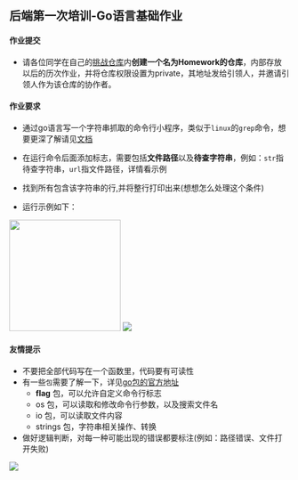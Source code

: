 ## 后端第一次培训-Go语言基础作业

#### 作业提交
+ 请各位同学在自己的[挑战仓库](http://git.tiaozhan.tech)内**创建一个名为Homework的仓库**，内部存放以后的历次作业，并将仓库权限设置为private，其地址发给引领人，并邀请引领人作为该仓库的协作者。

#### 作业要求
+ 通过go语言写一个字符串抓取的命令行小程序，类似于`linux`的`grep`命令，想要更深了解请见[文档](https://www.geeksforgeeks.org/grep-command-in-unixlinux/)
+ 在运行命令后面添加标志，需要包括**文件路径**以及**待查字符串**，例如：`str`指待查字符串，`url`指文件路径，详情看示例
+ 找到所有包含该字符串的行,并将整行打印出来(想想怎么处理这个条件)

+ 运行示例如下：
<img src="/assert/1.png" width="200px">
<img src="/assert/2.png">

#### 友情提示
+ 不要把全部代码写在一个函数里，代码要有可读性
+ 有一些`包`需要了解一下，详见[go包的官方地址](http://pkg.go.dev)
    + **flag** 包，可以允许自定义命令行标志
    + os 包，可以读取和修改命令行参数，以及搜索文件名
    + io 包，可以读取文件内容
    + strings 包，字符串相关操作、转换
+ 做好逻辑判断，对每一种可能出现的错误都要标注(例如：路径错误、文件打开失败)
<img src="/assert/3.png">
